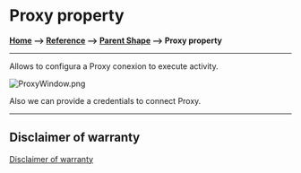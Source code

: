 # Proxy property

**[Home](/) --> [Reference](/ref) -->  [Parent Shape](javascript:history.back()) --> Proxy property**

---

Allows to configura a Proxy conexion to execute activity.

![ProxyWindow.png](../media/ProxyWindow.png)

Also we can provide a credentials to connect Proxy.

---

## Disclaimer of warranty

[Disclaimer of warranty](../../guides/common/DisclaimerOfWarranty.md)
